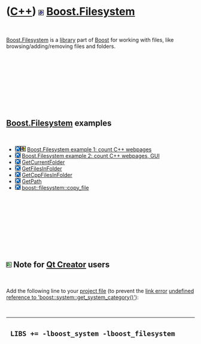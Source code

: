 
 

 

 

 

 

([C++](Cpp.md)) ![Boost](PicBoost.png) [Boost.Filesystem](CppBoostFilesystem.md)
=============================================================================

 

[Boost.Filesystem](CppBoostFilesystem.md) is a [library](CppLibrary.md)
part of [Boost](CppBoost.md) for working with files, like
browsing/adding/removing files and folders.

 

 

 

 

 

[Boost.Filesystem](CppBoostFilesystem.md) examples
----------------------------------------------

 

-   ![Lubuntu](PicLubuntu.png)![Windows](PicWindows.png)
    [Boost.Filesystem example 1: count C++
    webpages](CppFilesystemExample1.md)
-   ![Lubuntu](PicLubuntu.png) [Boost.Filesystem example 2: count C++
    webpages, GUI](CppFilesystemExample2.md)
-   ![Lubuntu](PicLubuntu.png)
    [GetCurrentFolder](CppGetCurrentFolder.md)
-   ![Lubuntu](PicLubuntu.png)
    [GetFilesInFolder](CppGetFilesInFolder.md)
-   ![Lubuntu](PicLubuntu.png)
    [GetCppFilesInFolder](CppGetCppFilesInFolder.md)
-   ![Lubuntu](PicLubuntu.png) [GetPath](CppGetPath.md)
-   ![Lubuntu](PicLubuntu.png)
    [boost::filesystem::copy\_file](CppBoostCopy_file.md)

 

 

 

 

 

![Qt Creator](PicQtCreator.png) Note for [Qt Creator](CppQtCreator.md) users
-----------------------------------------------------------------------------

 

Add the following line to your [project file](CppQtProjectFile.md) (to
prevent the [link error](CppLinkError.md) [undefined reference to
'boost::system::get\_system\_category()'](CppLinkErrorUndefinedReferenceToBoostSystemGet_system_category.md)):

 

  ----------------------------------------------
  ` LIBS += -lboost_system -lboost_filesystem`
  ----------------------------------------------

 

 

 

 

 

 

